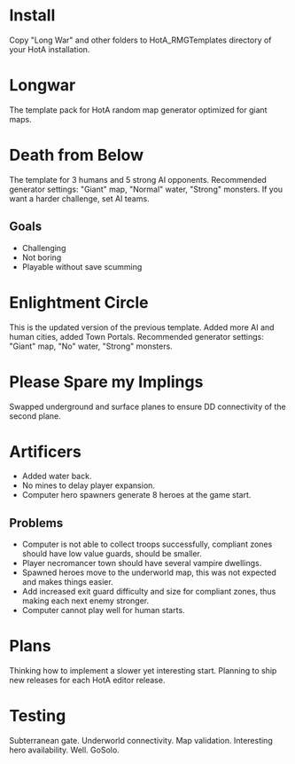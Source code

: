 # Install
Copy "Long War" and other folders to HotA_RMGTemplates directory of your HotA installation.

# Longwar
The template pack for HotA random map generator optimized for giant maps.

# Death from Below
The template for 3 humans and 5 strong AI opponents. Recommended generator settings: "Giant" map, "Normal" water, "Strong" monsters. If you want a harder challenge, set AI teams.

## Goals
* Challenging
* Not boring
* Playable without save scumming

# Enlightment Circle
This is the updated version of the previous template. Added more AI and human cities, added Town Portals. Recommended generator settings: "Giant" map, "No" water, "Strong" monsters.

# Please Spare my Implings
Swapped underground and surface planes to ensure DD connectivity of the second plane.

# Artificers
* Added water back.
* No mines to delay player expansion.
* Computer hero spawners generate 8 heroes at the game start.

## Problems
* Computer is not able to collect troops successfully, compliant zones should have low value guards, should be smaller.
* Player necromancer town should have several vampire dwellings.
* Spawned heroes move to the underworld map, this was not expected and makes things easier.
* Add increased exit guard difficulty and size for compliant zones, thus making each next enemy stronger.
* Computer cannot play well for human starts.

# Plans
Thinking how to implement a slower yet interesting start. Planning to ship new releases for each HotA editor release.

# Testing
Subterranean gate. Underworld connectivity. Map validation. Interesting hero availability. Well. GoSolo.


